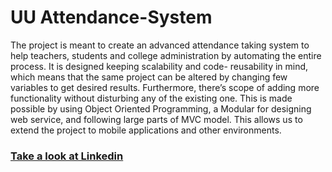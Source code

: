 UU Attendance-System
====================

The project is meant to create an advanced attendance taking system to help teachers, 
students and college administration by automating the entire process. It is designed keeping 
scalability and code- reusability in mind, which means that the same project can be altered 
by changing few variables to get desired results. Furthermore, there’s scope of adding more 
functionality without disturbing any of the existing one. This is made possible by using 
Object Oriented Programming, a Modular for designing web service, and following large 
parts of MVC model. This allows us to extend the project to mobile applications and other environments.



### [Take a look at Linkedin](https://www.linkedin.com/in/jewelranadev/overlay/1537270025887/single-media-viewer/?profileId=ACoAACcpuAIBhDTqfht2yrmW9nMBCs6wm360dEM)




